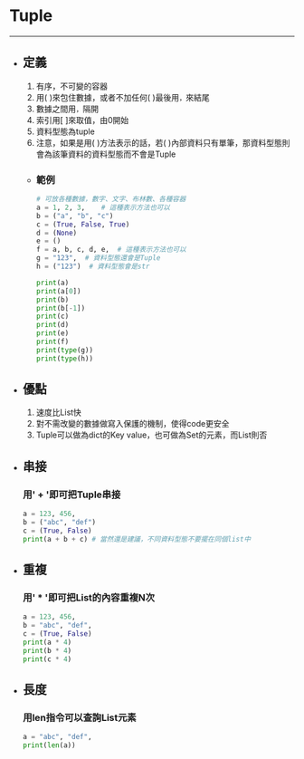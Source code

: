 # Tuple
---

+ ## 定義
  1. 有序，不可變的容器
  1. 用( )來包住數據，或者不加任何( )最後用`，`來結尾
  1. 數據之間用`，`隔開
  1. 索引用[ ]來取值，由0開始
  1. 資料型態為tuple
  1. 注意，如果是用( )方法表示的話，若( )內部資料只有單筆，那資料型態則會為該筆資料的資料型態而不會是Tuple

  + ### 範例
    ```python
    # 可放各種數據，數字、文字、布林數、各種容器
    a = 1, 2, 3,    # 這種表示方法也可以
    b = ("a", "b", "c")
    c = (True, False, True)
    d = (None)
    e = ()
    f = a, b, c, d, e,  # 這種表示方法也可以
    g = "123",  # 資料型態還會是Tuple
    h = ("123")  # 資料型態會是str

    print(a)
    print(a[0])
    print(b)
    print(b[-1])
    print(c)
    print(d)
    print(e)
    print(f)
    print(type(g))
    print(type(h))
    ```

+ ## 優點
  1. 速度比List快
  2. 對不需改變的數據做寫入保護的機制，使得code更安全
  3. Tuple可以做為dict的Key value，也可做為Set的元素，而List則否
 
+ ## 串接
    ### 用' + '即可把Tuple串接

    ```python
    a = 123, 456,
    b = ("abc", "def")
    c = (True, False)
    print(a + b + c) # 當然還是建議，不同資料型態不要擺在同個list中
    ```
+ ## 重複
    ### 用' * '即可把List的內容重複N次
    ```python
    a = 123, 456,
    b = "abc", "def",
    c = (True, False)
    print(a * 4)
    print(b * 4)
    print(c * 4)
    ```
+ ## 長度
    ### 用len指令可以查詢List元素
    ```python
    a = "abc", "def",
    print(len(a))
    ```

